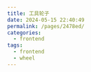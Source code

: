 ```yaml
---
title: 工具轮子
date: 2024-05-15 22:40:49
permalink: /pages/2478ed/
categories: 
  - frontend
tags: 
  - frontend
  - wheel
---
```

